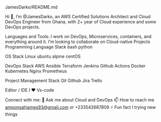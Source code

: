 JamesDarko/README.md

Hi 👋, I’m @JamesDarko, an AWS Certified Solutions Architect and Cloud DevOps Engineer from Ghana, with 2+ year of Cloud experience and some DevOps projects. 

Languages and Tools:
I work on DevOps, Microservices, containers, and everything around it.
I’m looking to collaborate on Cloud-native Projects
Programming Language Stack
bash python 

OS Stack
Linux ubuntu alpine centOS


DevOps Stack
AWS Ansible Terraform Jenkins Github Actions Docker Kubernetes Nginx Prometheus

Project Management Stack
Git Github Jira Trello

Editor / IDE I ♥
Vs-code

Connect with me:
💬 Ask me about Cloud and DevOps
📫 How to reach me amponsahjames93@gmail.com or +233542687809
⚡ Fun fact I trying new things
